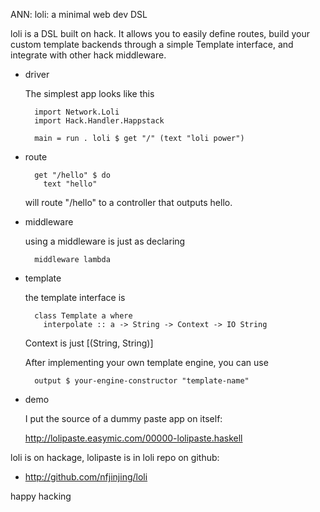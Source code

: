 ANN: loli: a minimal web dev DSL

loli is a DSL built on hack. It allows you to easily define routes, build your custom template backends through a simple Template interface, and integrate with other hack middleware.

* driver

    The simplest app looks like this

        import Network.Loli
        import Hack.Handler.Happstack

        main = run . loli $ get "/" (text "loli power")
        
* route

        get "/hello" $ do
          text "hello"

    will route "/hello" to a controller that outputs hello.

* middleware

    using a middleware is just as declaring

        middleware lambda
        
* template

    the template interface is

        class Template a where
          interpolate :: a -> String -> Context -> IO String

    Context is just [(String, String)]

    After implementing your own template engine, you can use
    
        output $ your-engine-constructor "template-name"

* demo

    I put the source of a dummy paste app on itself:

    <http://lolipaste.easymic.com/00000-lolipaste.haskell>


loli is on hackage, lolipaste is in loli repo on github:

* <http://github.com/nfjinjing/loli>

happy hacking